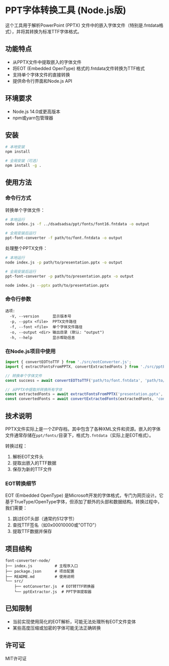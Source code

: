 # PPT字体转换工具 (Node.js版)

这个工具用于解析PowerPoint (PPTX) 文件中的嵌入字体文件（特别是.fntdata格式），并将其转换为标准TTF字体格式。

## 功能特点

- 从PPTX文件中提取嵌入的字体文件
- 将EOT (Embedded OpenType) 格式的.fntdata文件转换为TTF格式
- 支持单个字体文件的直接转换
- 提供命令行界面和Node.js API

## 环境要求

- Node.js 14.0或更高版本
- npm或yarn包管理器

## 安装

```bash
# 本地安装
npm install

# 全局安装（可选）
npm install -g .
```

## 使用方法

### 命令行方式

转换单个字体文件：

```bash
# 本地运行
node index.js -f ../dsadsadsa/ppt/fonts/font16.fntdata -o output

# 全局安装后运行
ppt-font-converter -f path/to/font.fntdata -o output
```

处理整个PPTX文件：

```bash
# 本地运行
node index.js -p path/to/presentation.pptx -o output

# 全局安装后运行
ppt-font-converter -p path/to/presentation.pptx -o output
```

```bash
node index.js --pptx path/to/presentation.pptx
```

### 命令行参数

```
选项:
  -V, --version      显示版本号
  -p, --pptx <file>  PPTX文件路径
  -f, --font <file>  单个字体文件路径
  -o, --output <dir> 输出目录 (默认: "output")
  -h, --help         显示帮助信息
```

### 在Node.js项目中使用

```javascript
import { convertEOTtoTTF } from './src/eotConverter.js';
import { extractFontsFromPPTX, convertExtractedFonts } from './src/pptExtractor.js';

// 转换单个字体文件
const success = await convertEOTtoTTF('path/to/font.fntdata', 'path/to/output.ttf');

// 从PPTX中提取并转换所有字体
const extractedFonts = await extractFontsFromPPTX('presentation.pptx', 'extracted_fonts');
const convertedFonts = await convertExtractedFonts(extractedFonts, 'converted_fonts');
```

## 技术说明

PPTX文件实际上是一个ZIP存档，其中包含了各种XML文件和资源。嵌入的字体文件通常存储在`ppt/fonts/`目录下，格式为`.fntdata`（实际上是EOT格式）。

转换过程：
1. 解析EOT文件头
2. 提取出嵌入的TTF数据
3. 保存为新的TTF文件

### EOT转换细节

EOT (Embedded OpenType) 是Microsoft开发的字体格式，专门为网页设计。它基于TrueType/OpenType字体，但添加了额外的头部和数据结构。转换过程中，我们需要：

1. 跳过EOT头部（通常约512字节）
2. 查找TTF签名（如0x00010000或"OTTO"）
3. 提取TTF数据并保存

## 项目结构

```
font-converter-node/
├── index.js          # 主程序入口
├── package.json      # 项目配置
├── README.md         # 使用说明
└── src/
    ├── eotConverter.js  # EOT转TTF转换器
    └── pptExtractor.js  # PPT字体提取器
```

## 已知限制

- 当前实现使用简化的EOT解析，可能无法处理所有EOT文件变体
- 某些高度压缩或加密的字体可能无法正确转换

## 许可证

MIT许可证 